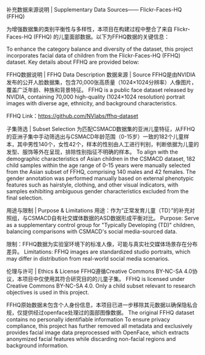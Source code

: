 补充数据来源说明 | Supplementary Data Sources—— Flickr-Faces-HQ (FFHQ)

为增强数据集的类别平衡性与多样性，本项目在构建过程中整合了来自 Flickr-Faces-HQ (FFHQ) 的儿童面部数据。以下为FFHQ数据的关键信息：

To enhance the category balance and diversity of the dataset, this project incorporates facial data of children from the Flickr-Faces-HQ (FFHQ) dataset. Key details about FFHQ are provided below:

FFHQ数据说明 | FFHQ Data Description
数据来源 | Source
FFHQ是由NVIDIA发布的公开人脸数据集，包含70,000张高质量（1024×1024分辨率）人像图片，覆盖广泛年龄、种族和背景特征。
FFHQ is a public face dataset released by NVIDIA, containing 70,000 high-quality (1024×1024 resolution) portrait images with diverse age, ethnicity, and background characteristics.

FFHQ Link：https://github.com/NVlabs/ffhq-dataset

子集筛选 | Subset Selection
为匹配CSMACD数据集的亚洲儿童特征，从FFHQ的亚洲子集中手动筛选出与CSMACD年龄范围（0-15岁）一致的182个儿童样本，其中男性140个，女性42个，样本的性别由人工进行判别，判断依据为儿童的发型、服饰等外在呈现，排除性别指征不明确的样本。
To align with the demographic characteristics of Asian children in the CSMACD dataset, 182 child samples within the age range of 0-15 years were manually selected from the Asian subset of FFHQ, comprising 140 males and 42 females. The gender annotation was performed manually based on external phenotypic features such as hairstyle, clothing, and other visual indicators, with samples exhibiting ambiguous gender characteristics excluded from the final selection.

用途与限制 | Purpose & Limitations
用途：作为“正常发育儿童（TD）”的补充对照组，与CSMACD自有社交媒体数据的ASD数据形成平衡对比。
Purpose: Serve as a supplementary control group for "Typically Developing (TD)" children, balancing comparisons with CSMACD's social media-sourced data.

限制：FFHQ数据为实验室环境下的标准人像，可能与真实社交媒体场景存在分布差异。
Limitations: FFHQ images are standardized studio portraits, which may differ in distribution from real-world social media scenarios.

伦理与许可 | Ethics & License
FFHQ遵循Creative Commons BY-NC-SA 4.0协议，本项目中仅使用其符合研究目的的儿童子集。
FFHQ is licensed under Creative Commons BY-NC-SA 4.0. Only a child subset relevant to research objectives is used in this project.

FFHQ原始数据未包含个人身份信息，本项目已进一步移除其元数据以确保隐私合规，仅提供经过openface处理过的面部图像数据。
The original FFHQ dataset contains no personally identifiable information To ensure privacy compliance, this project has further removed all metadata and exclusively provides facial image data preprocessed with OpenFace, which extracts anonymized facial features while discarding non-facial regions and background information.
